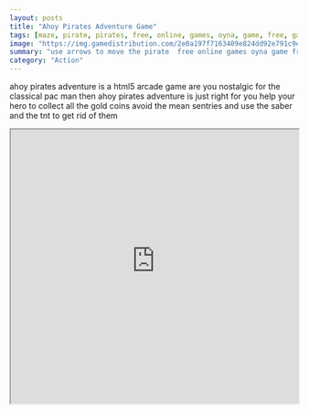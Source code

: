 ```yaml
---
layout: posts
title: "Ahoy Pirates Adventure Game"
tags: [maze, pirate, pirates, free, online, games, oyna, game, free, games, play, play, games]
image: "https://img.gamedistribution.com/2e0a197f7163409e824dd92e791c9e58.jpg"
summary: "use arrows to move the pirate  free online games oyna game free games play play games"
category: "Action"
---
```


ahoy pirates adventure is a html5 arcade game are you nostalgic for the classical pac man then ahoy pirates adventure is just right for you help your hero to collect all the gold coins avoid the mean sentries and use the saber and the tnt to get rid of them

<iframe width="100%" height="480px;" src="https://html5.gamedistribution.com/2e0a197f7163409e824dd92e791c9e58/"></iframe>